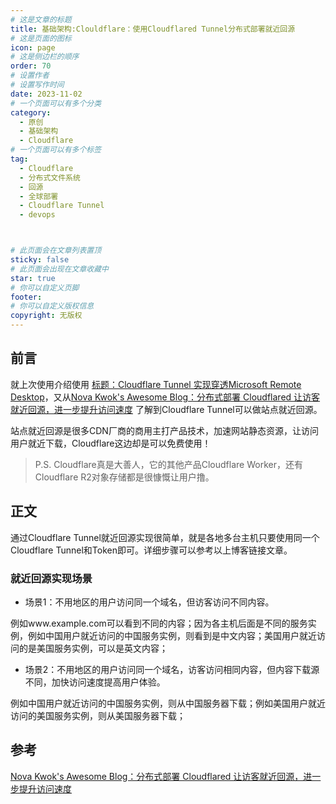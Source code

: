 ```yaml
---
# 这是文章的标题
title: 基础架构:Clouldflare：使用Cloudflared Tunnel分布式部署就近回源
# 这是页面的图标
icon: page
# 这是侧边栏的顺序
order: 70
# 设置作者
# 设置写作时间
date: 2023-11-02
# 一个页面可以有多个分类
category:
  - 原创
  - 基础架构
  - Cloudflare
# 一个页面可以有多个标签
tag:
  - Cloudflare
  - 分布式文件系统
  - 回源
  - 全球部署
  - Cloudflare Tunnel
  - devops



# 此页面会在文章列表置顶
sticky: false
# 此页面会出现在文章收藏中
star: true
# 你可以自定义页脚
footer: 
# 你可以自定义版权信息
copyright: 无版权
---
```




## 前言

就上次使用介绍使用 [标题：Cloudflare Tunnel 实现穿透Microsoft Remote Desktop](../网络/post64_net_cloudflare_rdp_01.md)，又从[Nova Kwok's Awesome Blog：分布式部署 Cloudflared 让访客就近回源，进一步提升访问速度](https://nova.moe/cloudflared-distributed/) 了解到Cloudflare Tunnel可以做站点就近回源。

站点就近回源是很多CDN厂商的商用主打产品技术，加速网站静态资源，让访问用户就近下载，Cloudflare这边却是可以免费使用！ 

> P.S. Cloudflare真是大善人，它的其他产品Cloudflare Worker，还有Cloudflare R2对象存储都是很慷慨让用户撸。



## 正文

通过Cloudflare Tunnel就近回源实现很简单，就是各地多台主机只要使用同一个Cloudflare Tunnel和Token即可。详细步骤可以参考以上博客链接文章。


### 就近回源实现场景

- 场景1：不用地区的用户访问同一个域名，但访客访问不同内容。

例如www.example.com可以看到不同的内容；因为各主机后面是不同的服务实例，例如中国用户就近访问的中国服务实例，则看到是中文内容；美国用户就近访问的是美国服务实例，可以是英文内容；



- 场景2：不用地区的用户访问同一个域名，访客访问相同内容，但内容下载源不同，加快访问速度提高用户体验。

例如中国用户就近访问的中国服务实例，则从中国服务器下载；例如美国用户就近访问的美国服务实例，则从美国服务器下载；




## 参考

[Nova Kwok's Awesome Blog：分布式部署 Cloudflared 让访客就近回源，进一步提升访问速度](https://nova.moe/cloudflared-distributed/)
